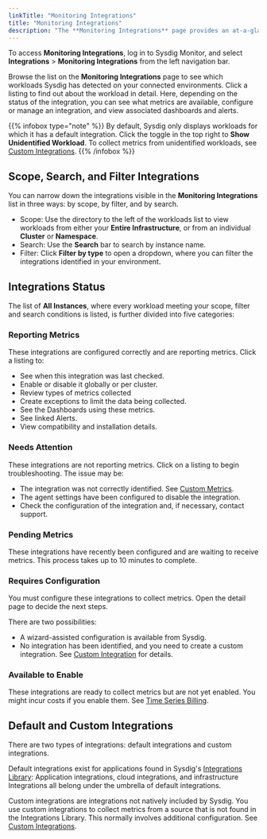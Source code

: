 ```yaml
---
linkTitle: "Monitoring Integrations"
title: "Monitoring Integrations"
description: "The **Monitoring Integrations** page provides an at-a-glance summary of workloads running in your infrastructure. Sysdig automatically detects applications and services running in your environment once metrics have been collected by the agent or received through Prometheus Remote Write."
---
```



To access **Monitoring Integrations**, log in to Sysdig Monitor, and select **Integrations** > **Monitoring Integrations** from the left navigation bar. 

Browse the list on the **Monitoring Integrations** page to see which workloads Sysdig has detected on your connected environments. Click a listing to find out about the workload in detail. Here, depending on the status of the integration, you can see what metrics are available, configure or manage an integration, and view associated dashboards and alerts.

{{% infobox type="note" %}}
By default, Sysdig only displays workloads for which it has a default integration. Click the toggle in the top right to **Show Unidentified Workload**. To collect metrics from unidentified workloads, see [Custom Integrations](/en/custom-integrations/).
{{% /infobox %}}

## Scope, Search, and Filter Integrations

You can narrow down the integrations visible in the **Monitoring Integrations** list in three ways: by scope, by filter, and by search.

- Scope: Use the directory to the left of the workloads list to view workloads from either your **Entire Infrastructure**, or from an individual **Cluster** or **Namespace**.
- Search: Use the **Search** bar to search by instance name.
- Filter: Click **Filter by type** to open a dropdown, where you can filter the integrations identified in your environment.

## Integrations Status

The list of **All Instances**, where every workload meeting your scope, filter and search conditions is listed, is further divided into five categories:

### Reporting Metrics

These integrations are configured correctly and are reporting metrics. Click a listing to:
- See when this integration was last checked.
- Enable or disable it globally or per cluster.
- Review types of metrics collected
- Create exceptions to limit the data being collected.
- See the Dashboards using these metrics.
- See linked Alerts.
- View compatibility and installation details. 

### Needs Attention

These integrations are not reporting metrics. Click on a listing to begin troubleshooting. The issue may be:
- The integration was not correctly identified. See [Custom Metrics](/en/custom-integrations/).
- The agent settings have been configured to disable the integration.
- Check the configuration of the integration and, if necessary, contact support.

### Pending Metrics

These integrations have recently been configured and are waiting to receive metrics. This process takes up to 10 minutes to complete.

### Requires Configuration

You must configure these integrations to collect metrics. Open the detail page to decide the next steps. 

There are two possibilities: 
- A wizard-assisted configuration is available from Sysdig.
- No integration has been identified, and you need to create a custom integration. See [Custom Integration](/en/custom-integrations/) for details.

### Available to Enable

These integrations are ready to collect metrics but are not yet enabled. You might incur costs if you enable them. See [Time Series Billing](/en/time-series-billing).

## Default and Custom Integrations

There are two types of integrations: default integrations and custom integrations. 

Default integrations exist for applications found in Sysdig's [Integrations Library](/en/integrations-library): Application integrations, cloud integrations, and infrastructure Integrations all belong under the umbrella of default integrations.

Custom integrations are integrations not natively included by Sysdig. You use custom integrations to collect metrics from a source that is not found in the Integrations Library. This normally involves additional configuration. See [Custom Integrations](/en/custom-integrations/).
